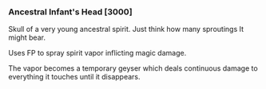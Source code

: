 ### Ancestral Infant's Head [3000]

Skull of a very young ancestral spirit. Just think how many sproutings It might bear.

Uses FP to spray spirit vapor inflicting magic damage.

The vapor becomes a temporary geyser which deals continuous damage to everything it touches until it disappears.